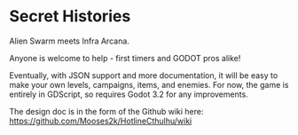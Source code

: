 # Secret Histories
Alien Swarm meets Infra Arcana.

Anyone is welcome to help - first timers and GODOT pros alike!

Eventually, with JSON support and more documentation, it will be easy to make your own levels, campaigns, items, and enemies. For now, the game is entirely in GDScript, so requires Godot 3.2 for any improvements.

The design doc is in the form of the Github wiki here: https://github.com/Mooses2k/HotlineCthulhu/wiki

